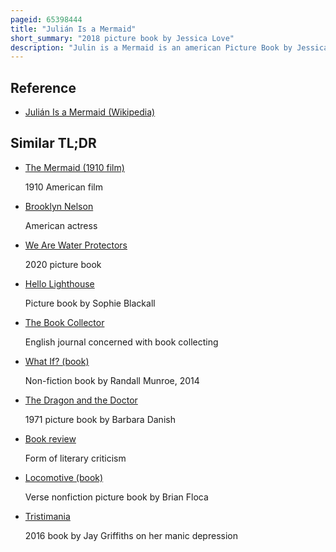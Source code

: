 ```yaml
---
pageid: 65398444
title: "Julián Is a Mermaid"
short_summary: "2018 picture book by Jessica Love"
description: "Julin is a Mermaid is an american Picture Book by Jessica Love. It tells the Story of a Boy who wants to become Mermaid and participate in Coney Island's Mermaid Parade. Love first began writing the Book in 2014 while she worked as an Actress, and it was published in 2018 by Candlewick Press."
---
```


## Reference

- [Julián Is a Mermaid (Wikipedia)](https://en.wikipedia.org/?curid=65398444)

## Similar TL;DR

- [The Mermaid (1910 film)](/tldr/en/the-mermaid-1910-film)

  1910 American film

- [Brooklyn Nelson](/tldr/en/brooklyn-nelson)

  American actress

- [We Are Water Protectors](/tldr/en/we-are-water-protectors)

  2020 picture book

- [Hello Lighthouse](/tldr/en/hello-lighthouse)

  Picture book by Sophie Blackall

- [The Book Collector](/tldr/en/the-book-collector)

  English journal concerned with book collecting

- [What If? (book)](/tldr/en/what-if-book)

  Non-fiction book by Randall Munroe, 2014

- [The Dragon and the Doctor](/tldr/en/the-dragon-and-the-doctor)

  1971 picture book by Barbara Danish

- [Book review](/tldr/en/book-review)

  Form of literary criticism

- [Locomotive (book)](/tldr/en/locomotive-book)

  Verse nonfiction picture book by Brian Floca

- [Tristimania](/tldr/en/tristimania)

  2016 book by Jay Griffiths on her manic depression
